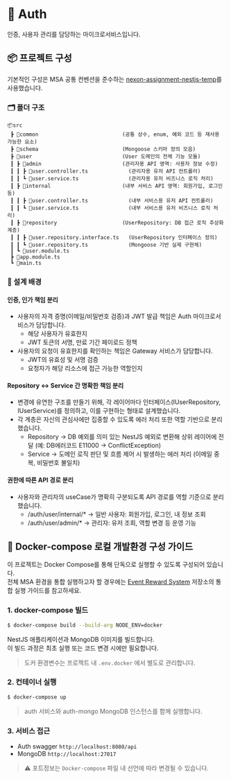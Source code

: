 # 🔐 Auth
인증, 사용자 관리를 담당하는 마이크로서비스입니다.

## 📦 프로젝트 구성
기본적인 구성은 MSA 공통 컨벤션을 준수하는 [nexon-assignment-nestjs-temp](https://github.com/argon1025/nexon-assignment-nestjs-temp)를 사용했습니다.

### 🗂 폴더 구조

```
📦src
 ┣ 📂common                           (공통 상수, enum, 예외 코드 등 재사용 가능한 요소)
 ┣ 📂schema                           (Mongoose 스키마 정의 모음)
 ┣ 📂user                             (User 도메인의 전체 기능 모듈)
 ┃ ┣ 📂admin                          (관리자용 API 영역: 사용자 정보 수정)
 ┃ ┃ ┣ 📜user.controller.ts             (관리자용 유저 API 컨트롤러)
 ┃ ┃ ┗ 📜user.service.ts                (관리자용 유저 비즈니스 로직 처리)
 ┃ ┣ 📂internal                       (내부 서비스 API 영역: 회원가입, 로그인 등)
 ┃ ┃ ┣ 📜user.controller.ts             (내부 서비스용 유저 API 컨트롤러)
 ┃ ┃ ┗ 📜user.service.ts                (내부 서비스용 유저 비즈니스 로직 처리)
 ┃ ┣ 📂repository                     (UserRepository: DB 접근 로직 추상화 계층)
 ┃ ┃ ┣ 📜user.repository.interface.ts   (UserRepository 인터페이스 정의)
 ┃ ┃ ┗ 📜user.repository.ts             (Mongoose 기반 실제 구현체)
 ┃ ┗ 📜user.module.ts
 ┣ 📜app.module.ts
 ┗ 📜main.ts
```

### 🧠 설계 배경
#### 인증, 인가 책임 분리
- 사용자의 자격 증명(이메일/비밀번호 검증)과 JWT 발급 책임은 Auth 마이크로서비스가 담당합니다.
  - 해당 사용자가 유효한지
  - JWT 토큰의 서명, 만료 기간 페이로드 정책
- 사용자의 요청이 유효한지를 확인하는 책임은 Gateway 서비스가 담당합니다.
  - JWT의 유효성 및 서명 검증
  - 요청자가 해당 리소스에 접근 가능한 역할인지
#### Repository ↔ Service 간 명확한 책임 분리
- 변경에 유연한 구조를 만들기 위해, 각 레이어마다 인터페이스(IUserRepository, IUserService)를 정의하고, 이를 구현하는 형태로 설계했습니다.
- 각 계층은 자신의 관심사에만 집중할 수 있도록 에러 처리 또한 역할 기반으로 분리했습니다.
  - Repository → DB 예외를 의미 있는 NestJS 예외로 변환해 상위 레이어에 전달 (예: DB에러코드 E11000 → ConflictException)
  - Service -> 도메인 로직 판단 및 흐름 제어 시 발생하는 에러 처리 (이메일 중복, 비밀번호 불일치)
#### 권한에 따른 API 경로 분리
- 사용자와 관리자의 useCase가 명확히 구분되도록 API 경로를 역할 기준으로 분리했습니다.
  - /auth/user/internal/* → 일반 사용자: 회원가입, 로그인, 내 정보 조회
  - /auth/user/admin/* → 관리자: 유저 조회, 역할 변경 등 운영 기능

## 🚀 Docker-compose 로컬 개발환경 구성 가이드
이 프로젝트는 Docker Compose를 통해 단독으로 실행할 수 있도록 구성되어 있습니다.  
전체 MSA 환경을 통합 실행하고자 할 경우에는 [Event Reward System](https://github.com/argon1025/nexon-assignment) 저장소의 통합 실행 가이드를 참고하세요.

### 1. docker-compose 빌드
```bash
$ docker-compose build --build-arg NODE_ENV=docker
```
NestJS 애플리케이션과 MongoDB 이미지를 빌드합니다.  
이 빌드 과정은 최초 실행 또는 코드 변경 시에만 필요합니다.  
> 도커 환경변수는 프로젝트 내 `.env.docker` 에서 별도로 관리합니다.  

### 2. 컨테이너 실행
```bash
$ docker-compose up
```
> auth 서비스와 auth-mongo MongoDB 인스턴스를 함께 실행합니다.

### 3. 서비스 접근
- Auth swagger `http://localhost:8080/api`
- MongoDB `http://localhost:27017`

> ⚠️ 포트정보는 `Docker-compose` 파일 내 선언에 따라 변경될 수 있습니다.
